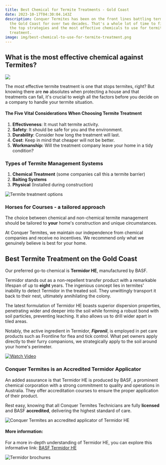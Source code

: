 ```yaml
---
title: Best Chemical for Termite Treatments - Gold Coast
date: 2023-10-17T04:30:04.143Z
description: Conquer Termites has been on the front lines battling termites on
  the Gold Coast for over two decades. That's a whole lot of time to figure out
  the top strategies and the most effective chemicals to use for termite
  treatment.
image: img/best-chemical-to-use-for-termite-treatment.png
---
```

## What is the most effective chemical against Termites?

![](img/1636799987841.png)

The most effective termite treatment is one that stops termites, right? But knowing there are **no** absolutes when protecting a house and that treatments can fail, it's crucial to weigh all the factors before you decide on a company to handle your termite situation.

#### The Five Vital Considerations When Choosing Termite Treatment

1. **Effectiveness**: It must halt termite activity.
2. **Safety**: It should be safe for you and the environment.
3. **Durability**: Consider how long the treatment will last.
4. **Cost**: Keep in mind that cheaper will not be better.
5. **Workmanship:** Will the treatment company leave your home in a tidy condition? 

### Types of Termite Management Systems

1. **Chemical Treatment** (some companies call this a termite barrier)
2. **Baiting Systems**
3. **Physical** (Installed during construction)

![Termite treatment options](img/types-of-termite-management-system.jpg)

### Horses for Courses - a tailored approach

The choice between chemical and non-chemical termite management should be tailored to **your** home's construction and unique circumstances. 

At Conquer Termites, we maintain our independence from chemical companies and receive no incentives. We recommend only what we genuinely believe is best for your home.

## Best Termite Treatment on the Gold Coast

Our preferred go-to chemical is **Termidor HE**, manufactured by BASF.

Termidor stands out as a non-repellent transfer product with a remarkable lifespan of up to **eight** years. The ingenious concept lies in termites' inability to detect Termidor in the treated soil. They unwittingly transport it back to their nest, ultimately annihilating the colony.

The latest formulation of Termidor HE boasts superior dispersion properties, penetrating wider and deeper into the soil while forming a robust bond with soil particles, preventing leaching. It also allows us to drill wider apart in tiled areas. 

Notably, the active ingredient in Termidor, ***Fipronil***, is employed in pet care products such as Frontline for flea and tick control. What pet owners apply directly to their furry companions, we strategically apply to the soil around your home's perimeter.

[![Watch Video](https://img.youtube.com/vi/Z2doi9j6GA4/0.jpg)](https://www.youtube.com/watch?v=Z2doi9j6GA4)

### Conquer Termites is an Accredited Termidor Applicator

An added assurance is that Termidor HE is produced by BASF, a prominent chemical corporation with a strong commitment to quality and operations in Australia. They offer accreditation courses to ensure the proper application of their product.

Rest easy, knowing that all Conquer Termites Technicians are fully **licensed** and BASF **accredited**, delivering the highest standard of care.

![Conquer Termites an accredited applicator of Termidor HE](img/accredited-termidor-applicator.png)

#### More information:

For a more in-depth understanding of Termidor HE, you can explore this informative link: [BASF Termidor HE](https://pest-control.basf.com.au/products/termidor-he#how-it-works)

![Termidor brochures](img/basf-brochures.png)